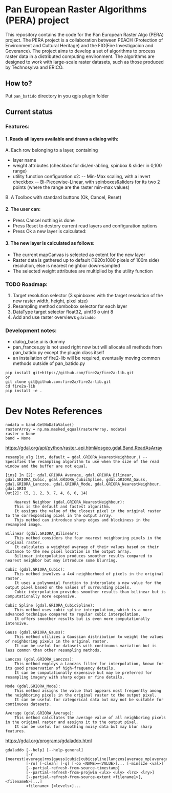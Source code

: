 # Pan European Raster Algorithms (PERA) project

This repository contains the code for the Pan European Raster Algo (PERA) project. The PERA project is a collaboration between PEACH (Protection of Environment and Cultural Heritage) and the FIG(Fire Investigacion and Goverance). The project aims to develop a set of algorithms to process raster data in a distributed computing environment. The algorithms are designed to work with large-scale raster datasets, such as those produced by Technosylva and ERICO.

## How to?

Put `pan_batido` directory in you qgis plugin folder

## Current status
### Features:
#### 1. Reads all layers available and draws a dialog with:

A. Each row belonging to a layer, containing
- layer name 
- weight attributes (checkbox for dis/en-abling, spinbox & slider in 0,100 range) 
- utility function configuration x2:
-- Min-Max scaling, with a invert checkbox
-- Bi-Piecewise-Linear, with spinboxes&sliders for its two 2 points (where the range are the raster min-max values)
  
B. A Toolbox with standard buttons (Ok, Cancel, Reset)

#### 2. The user can:
- Press Cancel nothing is done
- Press Reset to destory current read layers and configuration options
- Press Ok a new layer is calculated:

#### 3. The new layer is calculated as follows:
- The current mapCanvas is selected as extent for the new layer
- Raster data is gathered up to default (1920x1080 pixels of 100m side) resolution, else is nearest neighbor down-sampled
- The selected weight attributes are multiplied by the utility function

### TODO Roadmap:
1. Target resolution selector (3 spinboxes with the target resolution of the new raster width, height, pixel size)
2. Resampling method combobox selector for each layer
3. DataType target selector float32, uint16 o uint 8
4. Add and use raster overviews `gdaladdo`

### Development notes:
* dialog_base.ui is dummy
* pan_frances.py is not used right now but will allocate all methods from pan_batido.py except the plugin class itself
* an installation of fire2-lib will be required, eventually moving common methods outside of pan_batido.py
```
pip install git+https://github.com/fire2a/fire2a-lib.git
or 
git clone git@github.com:fire2a/fire2a-lib.git
cd fire2a-lib
pip install -e .
```

# Dev Notes References

    nodata = band.GetNoDataValue()
    rasterArray = np.ma.masked_equal(rasterArray, nodata)
    raster = None
    band = None

https://gdal.org/api/python/raster_api.html#osgeo.gdal.Band.ReadAsArray
    
    resample_alg (int, default = gdal.GRIORA_NearestNeighbour.) -- Specifies the resampling algorithm to use when the size of the read window and the buffer are not equal.

    [ins] In [2]: gdal.GRIORA_Average, gdal.GRIORA_Bilinear, gdal.GRIORA_Cubic, gdal.GRIORA_CubicSpline, gdal.GRIORA_Gauss, gdal.GRIORA_Lanczos, gdal.GRIORA_Mode, gdal.GRIORA_NearestNeighbour, gdal.GRIO
    Out[2]: (5, 1, 2, 3, 7, 4, 6, 0, 14)

        Nearest Neighbor (gdal.GRIORA_NearestNeighbour):
        This is the default and fastest algorithm.
        It assigns the value of the closest pixel in the original raster to the corresponding pixel in the output array.
        This method can introduce sharp edges and blockiness in the resampled image.

    Bilinear (gdal.GRIORA_Bilinear):
        This method considers the four nearest neighboring pixels in the original raster.
        It calculates a weighted average of their values based on their distance to the new pixel location in the output array.
        Bilinear interpolation produces smoother results compared to nearest neighbor but may introduce some blurring.

    Cubic (gdal.GRIORA_Cubic):
        This method involves a 4x4 neighborhood of pixels in the original raster.
        It uses a polynomial function to interpolate a new value for the output pixel based on the values of surrounding pixels.
        Cubic interpolation provides smoother results than bilinear but is computationally more expensive.

    Cubic Spline (gdal.GRIORA_CubicSpline):
        This method uses cubic spline interpolation, which is a more advanced technique compared to regular cubic interpolation.
        It offers smoother results but is even more computationally intensive.

    Gauss (gdal.GRIORA_Gauss):
        This method utilizes a Gaussian distribution to weight the values of neighboring pixels in the original raster.
        It can be useful for datasets with continuous variation but is less common than other resampling methods.

    Lanczos (gdal.GRIORA_Lanczos):
        This method employs a Lanczos filter for interpolation, known for its good preservation of high-frequency details.
        It can be computationally expensive but may be preferred for resampling imagery with sharp edges or fine details.

    Mode (gdal.GRIORA_Mode):
        This method assigns the value that appears most frequently among the neighboring pixels in the original raster to the output pixel.
        It can be useful for categorical data but may not be suitable for continuous datasets.

    Average (gdal.GRIORA_Average):
        This method calculates the average value of all neighboring pixels in the original raster and assigns it to the output pixel.
        It can be useful for smoothing noisy data but may blur sharp features.

https://gdal.org/programs/gdaladdo.html

    gdaladdo [--help] [--help-general]
             [-r {nearest|average|rms|gauss|cubic|cubicspline|lanczos|average_mp|average_magphase|mode}]
             [-ro] [-clean] [-q] [-oo <NAME>=<VALUE>]... [-minsize <val>]
             [--partial-refresh-from-source-timestamp]
             [--partial-refresh-from-projwin <ulx> <uly> <lrx> <lry>]
             [--partial-refresh-from-source-extent <filename1>[,<filenameN>]...]
             <filename> [<levels>]...
